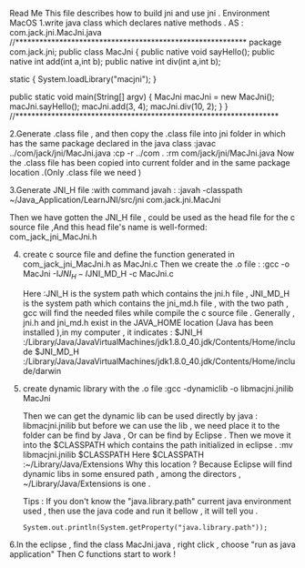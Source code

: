 Read Me
This file describes how to build jni and use jni .
Environment MacOS 
1.write java class which declares native methods . AS :
   com.jack.jni.MacJni.java
//**********************************************************
   package com.jack.jni;
   public class MacJni {
   public native void sayHello();
   public native int add(int a,int b);
   public native int div(int a,int b);
   
   static {
	   System.loadLibrary("macjni");
   }
      
   public static void main(String[] argv) {
	   MacJni macJni = new MacJni();
	   macJni.sayHello();
	   macJni.add(3, 4);
	   macJni.div(10, 2);
   }
}
//******************************************************************

2.Generate .class file , and then copy the .class file into jni folder in which has the same package declared in the java class 
    :javac ../com/jack/jni/MacJni.java
    :cp -r ../com .
    :rm com/jack/jni/MacJni.java
  Now the .class file has been copied into current folder and in the same package location .(Only .class file we need )

3.Generate JNI_H file :with command javah :
   :javah -classpath ~/Java_Application/LearnJNI/src/jni com.jack.jni.MacJni
   
   Then we have gotten the JNI_H file , could be used as the head file for the c source file ,And this head file's name is well-formed:
       com_jack_jni_MacJni.h
       
4. create c source file and define the function generated in  com_jack_jni_MacJni.h
   as MacJni.c
   Then we create the .o file :
   :gcc -o MacJni -I$JNI_H -I$JNI_MD_H -c MacJni.c
   
   Here :JNI_H is the system path which contains the jni.h file , JNI_MD_H is the system path which contains the jni_md.h file , with the 
   two path , gcc will find the needed files while compile the c source file .
   Generally , jni.h and jni_md.h exist in the JAVA_HOME location (Java has been installed ),in my computer , it indicates :
       $JNI_H :/Library/Java/JavaVirtualMachines/jdk1.8.0_40.jdk/Contents/Home/include
       $JNI_MD_H :/Library/Java/JavaVirtualMachines/jdk1.8.0_40.jdk/Contents/Home/include/darwin
       
5. create dynamic library with the .o file 
   :gcc -dynamiclib -o libmacjni.jnilib MacJni
   
   Then we can get the dynamic lib can be used directly by java :
              libmacjni.jnilib
   but before we can use the lib , we need place it to the folder can be find by Java , Or can be find by Eclipse .
   Then we move it into the $CLASSPATH which contains the path initialized in eclipse .
   :mv libmacjni.jnilib $CLASSPATH
   Here $CLASSPATH :~/Library/Java/Extensions
   Why this location ? Because Eclipse will find dynamic libs in some ensured path , among the directors , ~/Library/Java/Extensions is one .
   
   Tips : If you don't know the "java.library.path" current java environment used , then use the java code and run it bellow , it will tell you .
   
       System.out.println(System.getProperty("java.library.path"));
       
6.In the eclipse , find the class MacJni.java , right click , choose "run as java application"
   Then C functions start to work !
